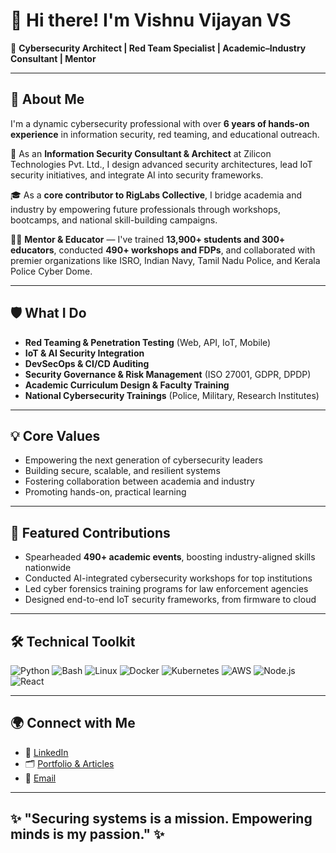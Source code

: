 # 👋 Hi there! I'm Vishnu Vijayan VS

🌟 **Cybersecurity Architect | Red Team Specialist | Academic–Industry Consultant | Mentor**

---

## 🚀 About Me

I'm a dynamic cybersecurity professional with over **6 years of hands-on experience** in information security, red teaming, and educational outreach.  

🔐 As an **Information Security Consultant & Architect** at Zilicon Technologies Pvt. Ltd., I design advanced security architectures, lead IoT security initiatives, and integrate AI into security frameworks.  

🎓 As a **core contributor to RigLabs Collective**, I bridge academia and industry by empowering future professionals through workshops, bootcamps, and national skill-building campaigns.  

👨‍🏫 **Mentor & Educator** — I've trained **13,900+ students and 300+ educators**, conducted **490+ workshops and FDPs**, and collaborated with premier organizations like ISRO, Indian Navy, Tamil Nadu Police, and Kerala Police Cyber Dome.

---

## 🛡️ What I Do

- **Red Teaming & Penetration Testing** (Web, API, IoT, Mobile)
- **IoT & AI Security Integration**
- **DevSecOps & CI/CD Auditing**
- **Security Governance & Risk Management** (ISO 27001, GDPR, DPDP)
- **Academic Curriculum Design & Faculty Training**
- **National Cybersecurity Trainings** (Police, Military, Research Institutes)

---

## 💡 Core Values

- Empowering the next generation of cybersecurity leaders
- Building secure, scalable, and resilient systems
- Fostering collaboration between academia and industry
- Promoting hands-on, practical learning

---

## 🎤 Featured Contributions

- Spearheaded **490+ academic events**, boosting industry-aligned skills nationwide
- Conducted AI-integrated cybersecurity workshops for top institutions
- Led cyber forensics training programs for law enforcement agencies
- Designed end-to-end IoT security frameworks, from firmware to cloud

---

## 🛠️ Technical Toolkit

![Python](https://img.shields.io/badge/Python-3776AB?style=flat&logo=python&logoColor=white)
![Bash](https://img.shields.io/badge/Bash-121011?style=flat&logo=gnu-bash&logoColor=white)
![Linux](https://img.shields.io/badge/Linux-FCC624?style=flat&logo=linux&logoColor=black)
![Docker](https://img.shields.io/badge/Docker-2496ED?style=flat&logo=docker&logoColor=white)
![Kubernetes](https://img.shields.io/badge/Kubernetes-326CE5?style=flat&logo=kubernetes&logoColor=white)
![AWS](https://img.shields.io/badge/AWS-232F3E?style=flat&logo=amazon-aws&logoColor=white)
![Node.js](https://img.shields.io/badge/Node.js-339933?style=flat&logo=nodedotjs&logoColor=white)
![React](https://img.shields.io/badge/React-20232A?style=flat&logo=react&logoColor=61DAFB)

---

## 🌍 Connect with Me

- 🔗 [LinkedIn](https://www.linkedin.com/in/vishnuvijayanvs/)
- 🗂️ [Portfolio & Articles](https://vishnu-the-cyber-mentor.vercel.app) <!-- replace with your actual portfolio URL -->
- 📧 [Email](mailto:vishnuxrobot@gmail.com) <!-- replace with your actual email -->

---

## ✨ "Securing systems is a mission. Empowering minds is my passion." ✨

